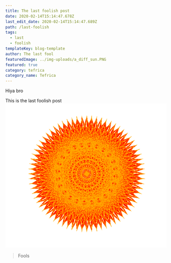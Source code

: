 ```yaml
---
title: The last foolish post
date: 2020-02-14T15:14:47.678Z
last_edit_date: 2020-02-14T15:14:47.689Z
path: /last-foolish
tags:
  - last
  - foolish
templateKey: blog-template
author: The last fool
featuredImage: ../img-uploads/a_diff_sun.PNG
featured: true
category: tefrica
category_name: Tefrica
---
```

Hiya bro

This is the last foolish post
![stuff](../img-uploads/a_diff_sun.PNG)

> Fools
